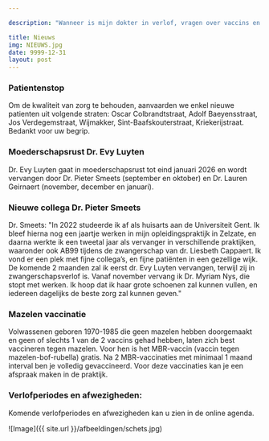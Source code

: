```yaml
---

description: "Wanneer is mijn dokter in verlof, vragen over vaccins en ander nieuws.. "

title: Nieuws
img: NIEUWS.jpg
date: 9999-12-31
layout: post
---
```


### Patientenstop
Om de kwaliteit van zorg te behouden, aanvaarden we enkel nieuwe patienten uit volgende straten: Oscar Colbrandtstraat, Adolf Baeyensstraat, Jos Verdegemstraat, Wijmakker, Sint-Baafskouterstraat, Kriekerijstraat. Bedankt voor uw begrip.<br>


### Moederschapsrust Dr. Evy Luyten
Dr. Evy Luyten gaat in moederschapsrust tot eind januari 2026 en wordt vervangen door Dr. Pieter Smeets (september en oktober) en Dr. Lauren Geirnaert (november, december en januari).<br>


### Nieuwe collega Dr. Pieter Smeets
Dr. Smeets: "In 2022 studeerde ik af als huisarts aan de Universiteit Gent. Ik bleef hierna nog een jaartje werken in mijn opleidingspraktijk in Zelzate, en daarna werkte ik een tweetal jaar als vervanger in verschillende praktijken, waaronder ook AB99 tijdens de zwangerschap van dr. Liesbeth Cappaert. Ik vond er een plek met fijne collega’s, en fijne patiënten in een gezellige wijk. De komende 2 maanden zal ik eerst dr. Evy Luyten vervangen, terwijl zij in zwangerschapsverlof is.
Vanaf november vervang ik Dr. Myriam Nys, die stopt met werken. Ik hoop dat ik haar grote schoenen zal kunnen vullen, en iedereen dagelijks de beste zorg zal kunnen geven."<br>


### Mazelen vaccinatie
Volwassenen geboren 1970-1985 die geen mazelen hebben doorgemaakt en geen of slechts 1 van de 2 vaccins gehad hebben, laten zich best vaccineren tegen mazelen. Voor hen is het MBR-vaccin (vaccin tegen mazelen-bof-rubella) gratis. Na 2 MBR-vaccinaties met minimaal 1 maand interval ben je volledig gevaccineerd. Voor deze vaccinaties kan je een afspraak maken in de praktijk.<br>

### Verlofperiodes en afwezigheden:
Komende verlofperiodes en afwezigheden kan u zien in de online agenda.




![Image]({{ site.url }}/afbeeldingen/schets.jpg)








